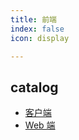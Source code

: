 ```yaml
---
title: 前端
index: false
icon: display

---
```


<!-- more -->

## catalog

- [客户端](client/README.md)
- [Web 端](web/README.md)